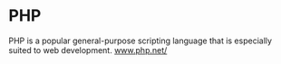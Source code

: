 # PHP

PHP is a popular general-purpose scripting language that is especially suited to web development. www.php.net/